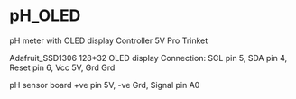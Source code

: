 # pH_OLED
pH meter with OLED display
Controller 5V Pro Trinket

Adafruit_SSD1306 128*32 OLED display
Connection: 
SCL pin 5, SDA pin 4, Reset pin 6, Vcc 5V, Grd Grd

pH sensor board
+ve pin 5V, -ve Grd, Signal pin A0
